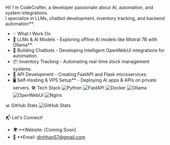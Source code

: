 Hi! I'm CodeCrafter, a developer passionate about AI, automation, and system integrations.  
I specialize in LLMs, chatbot development, inventory tracking, and backend automation**.

- 💡 What I Work On
- 🤖 LLMs & AI Models - Exploring offline AI models like Mistral 7B with Ollama**.
- 💬 Building Chatbots - Developing intelligent OpenWebUI integrations for automation.
- 📦 Inventory Tracking - Automating real-time stock management systems.
- 🔧 API Development - Creating FastAPI and Flask microservices.
- 🖥 Self-Hosting & VPS Setup** - Deploying AI apps & APIs on private servers.
  🛠 Tech Stack
![Python](https://img.shields.io/badge/Python-3776AB?style=for-the-badge&logo=python&logoColor=white)
![FastAPI](https://img.shields.io/badge/FastAPI-009688?style=for-the-badge&logo=fastapi&logoColor=white)
![Docker](https://img.shields.io/badge/Docker-2496ED?style=for-the-badge&logo=docker&logoColor=white)
![Ollama](https://img.shields.io/badge/Ollama-009688?style=for-the-badge)
![OpenWebUI](https://img.shields.io/badge/OpenWebUI-000000?style=for-the-badge)
![Nginx](https://img.shields.io/badge/Nginx-009639?style=for-the-badge&logo=nginx&logoColor=white)

📊 GitHub Stats
![GitHub Stats](https://github-readme-stats.vercel.app/api?username=CodeCrafter&show_icons=true&theme=tokyonight)

📬 Let's Connect!
- 🌍 **Website: [Coming Soon]
- 📨 **Email: dinhhan57@gmail.com
<!---
wysesoftinsight/wysesoftinsight is a ✨ special ✨ repository because its `README.md` (this file) appears on your GitHub profile.
You can click the Preview link to take a look at your changes.
--->
